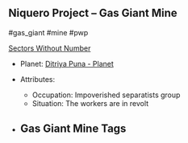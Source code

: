 ## Niquero Project &ndash; Gas Giant Mine

#gas_giant #mine #pwp

[Sectors Without Number](https://sectorswithoutnumber.com/sector/bfDcBzTtgpeyLUfwzjio/gasGiantMine/4uNlBVNFEzaQtj71Z5tj)

- Planet: [Ditriya Puna - Planet](../../../Gaming/StarsWithoutNumber/PiratesWithoutPlunder/Ditriya%20Puna%20-%20Planet.md)

- Attributes:
   -   Occupation: Impoverished separatists group
   -   Situation: The workers are in revolt

- Gas Giant Mine Tags
	-  
